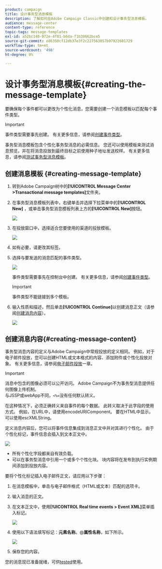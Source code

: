 ```yaml
---
product: campaign
title: 设计事务型消息模板
description: 了解如何在Adobe Campaign Classic中创建和设计事务型消息模板。
audience: message-center
content-type: reference
topic-tags: message-templates
exl-id: a52bc140-072e-4f81-b6da-f1b38662bce5
source-git-commit: e86350cf12db37e3f2c227563057b97922601729
workflow-type: tm+mt
source-wordcount: '498'
ht-degree: 0%

---
```


# 设计事务型消息模板{#creating-the-message-template}

要确保每个事件都可以更改为个性化消息，您需要创建一个消息模板以匹配每个事件类型。

>[!IMPORTANT]
>
>事件类型需要事先创建。 有关更多信息，请参阅[创建事件类型](../../message-center/using/creating-event-types.md)。

事务型消息模板包含个性化事务型消息的必需信息。 您还可以使用模板来测试消息预览，并在将消息投放到最终目标之前使用种子地址发送校样。 有关更多信息，请参阅[测试事务型消息模板](../../message-center/using/testing-message-templates.md)。

## 创建消息模板 {#creating-message-template}

1. 转到Adobe Campaign树中的&#x200B;**[!UICONTROL Message Center >Transactional message templates]**&#x200B;文件夹。

1. 在事务型消息模板列表中，右键单击并选择下拉菜单中的&#x200B;**[!UICONTROL New]** ，或单击事务型消息模板列表上方的&#x200B;**[!UICONTROL New]**&#x200B;按钮。

   ![](assets/messagecenter_create_model_001.png)

1. 在投放窗口中，选择适合您要使用的渠道的投放模板。

   ![](assets/messagecenter_create_model_002.png)

1. 如有必要，请更改其标签。

1. 选择与要发送的消息匹配的事件类型。

   ![](assets/messagecenter_create_model_003.png)

   事件类型需要事先在控制台中创建。 有关更多信息，请参阅[创建事件类型](../../message-center/using/creating-event-types.md)。

   >[!IMPORTANT]
   >
   >事件类型不能链接到多个模板。

1. 输入性质和描述，然后单击&#x200B;**[!UICONTROL Continue]**&#x200B;以创建消息正文（请参阅[创建消息内容](#creating-message-content)）。

   ![](assets/messagecenter_create_model_004.png)

## 创建消息内容{#creating-message-content}

事务型消息内容的定义与Adobe Campaign中常规投放的定义相同。 例如，对于电子邮件投放，您可以创建HTML或文本格式的内容、添加附件或个性化投放对象。 有关更多信息，请参阅[电子邮件投放](../../delivery/using/about-email-channel.md)一章。

>[!IMPORTANT]
>
>消息中包含的图像必须可以公开访问。 Adobe Campaign不为事务型消息提供任何图像上传机制。\
>与JSSP或webApp不同，`<%=`没有任何默认转义。
>
>在这种情况下，必须正确转义来自事件的每个数据。 此转义取决于此字段的使用方式。 例如，在URL中，请使用encodeURIComponent。 要在HTML中显示，可以使用escXMLString。

定义消息内容后，您可以将事件信息集成到消息正文中并对其进行个性化。 由于个性化标记，事件信息会插入到文本正文中。

![](assets/messagecenter_create_content_001.png)

* 所有个性化字段都来自有效负载。
* 可以在事务型消息中引用一个或多个个性化块。 块内容将在发布到执行实例期间添加到投放内容。

要将个性化标记插入电子邮件正文，请应用以下步骤：

1. 在消息模板中，单击与电子邮件格式（HTML或文本）匹配的选项卡。

1. 输入消息的正文。

1. 在文本正文中，使用&#x200B;**[!UICONTROL Real time events > Event XML]**&#x200B;菜单插入标记。

   ![](assets/messagecenter_create_custo_002.png)

1. 使用以下语法填写标记：**元素名称**。@**属性名称**，如下所示。

   ![](assets/messagecenter_create_custo_003.png)

1. 保存您的内容。

您的消息现已准备就绪，可供[tested](../../message-center/using/testing-message-templates.md)使用。

